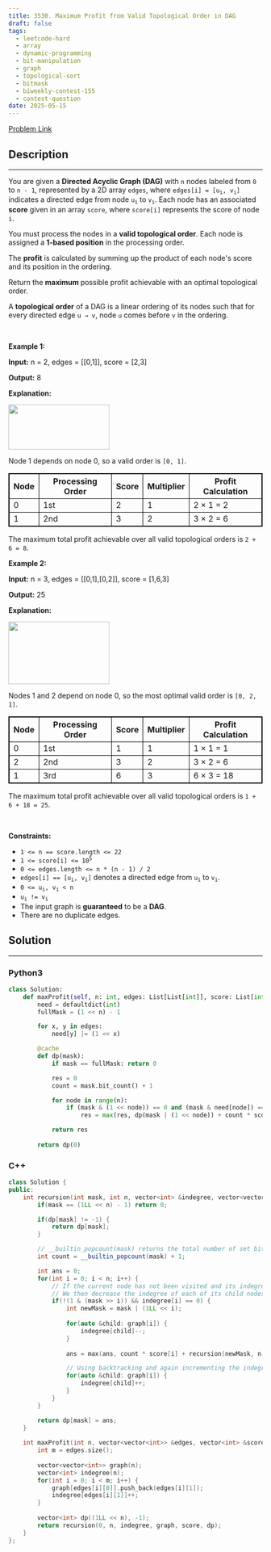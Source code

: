 ```yaml
---
title: 3530. Maximum Profit from Valid Topological Order in DAG
draft: false
tags: 
  - leetcode-hard
  - array
  - dynamic-programming
  - bit-manipulation
  - graph
  - topological-sort
  - bitmask
  - biweekly-contest-155
  - contest-question
date: 2025-05-15
---
```


[Problem Link](https://leetcode.com/problems/maximum-profit-from-valid-topological-order-in-dag/)

## Description

---
<p>You are given a <strong>Directed Acyclic Graph (DAG)</strong> with <code>n</code> nodes labeled from <code>0</code> to <code>n - 1</code>, represented by a 2D array <code>edges</code>, where <code>edges[i] = [u<sub>i</sub>, v<sub>i</sub>]</code> indicates a directed edge from node <code>u<sub>i</sub></code> to <code>v<sub>i</sub></code>. Each node has an associated <strong>score</strong> given in an array <code>score</code>, where <code>score[i]</code> represents the score of node <code>i</code>.</p>

<p>You must process the nodes in a <strong>valid topological order</strong>. Each node is assigned a <strong>1-based position</strong> in the processing order.</p>

<p>The <strong>profit</strong> is calculated by summing up the product of each node&#39;s score and its position in the ordering.</p>

<p>Return the <strong>maximum </strong>possible profit achievable with an optimal topological order.</p>

<p>A <strong>topological order</strong> of a DAG is a linear ordering of its nodes such that for every directed edge <code>u &rarr; v</code>, node <code>u</code> comes before <code>v</code> in the ordering.</p>

<p>&nbsp;</p>
<p><strong class="example">Example 1:</strong></p>

<div class="example-block">
<p><strong>Input:</strong> <span class="example-io">n = 2, edges = [[0,1]], score = [2,3]</span></p>

<p><strong>Output:</strong> <span class="example-io">8</span></p>

<p><strong>Explanation:</strong></p>

<p><img src="https://assets.leetcode.com/uploads/2025/03/10/screenshot-2025-03-11-at-021131.png" style="width: 200px; height: 89px;" /></p>

<p>Node 1 depends on node 0, so a valid order is <code>[0, 1]</code>.</p>

<table style="border: 1px solid black;">
	<thead>
		<tr>
			<th style="border: 1px solid black;">Node</th>
			<th style="border: 1px solid black;">Processing Order</th>
			<th style="border: 1px solid black;">Score</th>
			<th style="border: 1px solid black;">Multiplier</th>
			<th style="border: 1px solid black;">Profit Calculation</th>
		</tr>
	</thead>
	<tbody>
		<tr>
			<td style="border: 1px solid black;">0</td>
			<td style="border: 1px solid black;">1st</td>
			<td style="border: 1px solid black;">2</td>
			<td style="border: 1px solid black;">1</td>
			<td style="border: 1px solid black;">2 &times; 1 = 2</td>
		</tr>
		<tr>
			<td style="border: 1px solid black;">1</td>
			<td style="border: 1px solid black;">2nd</td>
			<td style="border: 1px solid black;">3</td>
			<td style="border: 1px solid black;">2</td>
			<td style="border: 1px solid black;">3 &times; 2 = 6</td>
		</tr>
	</tbody>
</table>

<p>The maximum total profit achievable over all valid topological orders is <code>2 + 6 = 8</code>.</p>
</div>

<p><strong class="example">Example 2:</strong></p>

<div class="example-block">
<p><strong>Input:</strong> <span class="example-io">n = 3, edges = [[0,1],[0,2]], score = [1,6,3]</span></p>

<p><strong>Output:</strong> <span class="example-io">25</span></p>

<p><strong>Explanation:</strong></p>

<p><img alt="" src="https://assets.leetcode.com/uploads/2025/03/10/screenshot-2025-03-11-at-023558.png" style="width: 200px; height: 124px;" /></p>

<p>Nodes 1 and 2 depend on node 0, so the most optimal valid order is <code>[0, 2, 1]</code>.</p>

<table data-end="1197" data-start="851" node="[object Object]" style="border: 1px solid black;">
	<thead data-end="920" data-start="851">
		<tr data-end="920" data-start="851">
			<th data-end="858" data-start="851" style="border: 1px solid black;">Node</th>
			<th data-end="877" data-start="858" style="border: 1px solid black;">Processing Order</th>
			<th data-end="885" data-start="877" style="border: 1px solid black;">Score</th>
			<th data-end="898" data-start="885" style="border: 1px solid black;">Multiplier</th>
			<th data-end="920" data-start="898" style="border: 1px solid black;">Profit Calculation</th>
		</tr>
	</thead>
	<tbody data-end="1197" data-start="991">
		<tr data-end="1059" data-start="991">
			<td style="border: 1px solid black;">0</td>
			<td style="border: 1px solid black;">1st</td>
			<td style="border: 1px solid black;">1</td>
			<td style="border: 1px solid black;">1</td>
			<td style="border: 1px solid black;">1 &times; 1 = 1</td>
		</tr>
		<tr data-end="1128" data-start="1060">
			<td style="border: 1px solid black;">2</td>
			<td style="border: 1px solid black;">2nd</td>
			<td style="border: 1px solid black;">3</td>
			<td style="border: 1px solid black;">2</td>
			<td style="border: 1px solid black;">3 &times; 2 = 6</td>
		</tr>
		<tr data-end="1197" data-start="1129">
			<td style="border: 1px solid black;">1</td>
			<td style="border: 1px solid black;">3rd</td>
			<td style="border: 1px solid black;">6</td>
			<td style="border: 1px solid black;">3</td>
			<td style="border: 1px solid black;">6 &times; 3 = 18</td>
		</tr>
	</tbody>
</table>

<p>The maximum total profit achievable over all valid topological orders is <code>1 + 6 + 18 = 25</code>.</p>
</div>

<p>&nbsp;</p>
<p><strong>Constraints:</strong></p>

<ul>
	<li><code>1 &lt;= n == score.length &lt;= 22</code></li>
	<li><code>1 &lt;= score[i] &lt;= 10<sup>5</sup></code></li>
	<li><code>0 &lt;= edges.length &lt;= n * (n - 1) / 2</code></li>
	<li><code>edges[i] == [u<sub>i</sub>, v<sub>i</sub>]</code> denotes a directed edge from <code>u<sub>i</sub></code> to <code>v<sub>i</sub></code>.</li>
	<li><code>0 &lt;= u<sub>i</sub>, v<sub>i</sub> &lt; n</code></li>
	<li><code>u<sub>i</sub> != v<sub>i</sub></code></li>
	<li>The input graph is <strong>guaranteed</strong> to be a <strong>DAG</strong>.</li>
	<li>There are no duplicate edges.</li>
</ul>


## Solution

---
### Python3
``` py title='maximum-profit-from-valid-topological-order-in-dag'
class Solution:
    def maxProfit(self, n: int, edges: List[List[int]], score: List[int]) -> int:
        need = defaultdict(int)
        fullMask = (1 << n) - 1

        for x, y in edges:
            need[y] |= (1 << x)

        @cache
        def dp(mask):
            if mask == fullMask: return 0

            res = 0
            count = mask.bit_count() + 1

            for node in range(n):
                if (mask & (1 << node)) == 0 and (mask & need[node]) == need[node]:
                    res = max(res, dp(mask | (1 << node)) + count * score[node])

            return res
        
        return dp(0)

```
### C++
``` cpp title='maximum-profit-from-valid-topological-order-in-dag'
class Solution {
public:
    int recursion(int mask, int n, vector<int> &indegree, vector<vector<int>> &graph, vector<int> &score, vector<int> &dp) {
        if(mask == (1LL << n) - 1) return 0;  

        if(dp[mask] != -1) {
            return dp[mask];
        }  

        // __builtin_popcount(mask) returns the total number of set bits in mask, which represents the current position in the ordering.
        int count = __builtin_popcount(mask) + 1;

        int ans = 0;
        for(int i = 0; i < n; i++) {
            // If the current node has not been visited and its indegree is 0 (following Kahn's Algorithm for Topological Sort), 
            // We then decrease the indegree of each of its child nodes by one.
            if(!(1 & (mask >> i)) && indegree[i] == 0) {
                int newMask = mask | (1LL << i);
                
                for(auto &child: graph[i]) {
                    indegree[child]--;
                }
                
                ans = max(ans, count * score[i] + recursion(newMask, n, indegree, graph, score, dp));

                // Using backtracking and again incrementing the indegree of each of its child nodes by one.
                for(auto &child: graph[i]) {
                    indegree[child]++;
                }
            }
        }

        return dp[mask] = ans;
    }
    
    int maxProfit(int n, vector<vector<int>> &edges, vector<int> &score) {
        int m = edges.size();
        
        vector<vector<int>> graph(n);
        vector<int> indegree(n);
        for(int i = 0; i < m; i++) {
            graph[edges[i][0]].push_back(edges[i][1]);
            indegree[edges[i][1]]++;
        }
        
        vector<int> dp((1LL << n), -1);
        return recursion(0, n, indegree, graph, score, dp);
    }
};
```

